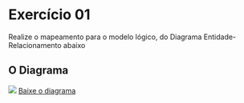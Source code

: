 <h1> Exercício 01 </h1>
<p>
  Realize o mapeamento para o modelo lógico, do Diagrama Entidade-Relacionamento abaixo
  <img src = "">
</p>
<h2> O Diagrama </h2>
<img src = "https://user-images.githubusercontent.com/59178745/200613364-4c02d624-fff4-4307-9dfc-30673b338790.png">
<a href = "https://github.com/josec-junior/UEPB/blob/main/BancoDeDadosI_2022.2/Exercicios/ModeloL%C3%B3gico/Exerc%C3%ADcio01/Exerc%C3%ADcio01_Empresa.brM3"> Baixe o diagrama </a>
